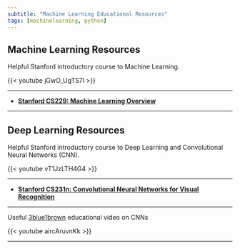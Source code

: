 ```yaml
---
subtitle: "Machine Learning Educational Resources"
tags: [machinelearning, python]
---
```


## Machine Learning Resources

Helpful Stanford introductory course to Machine Learning.

  {{< youtube jGwO_UgTS7I >}}

---

- [**Stanford CS229: Machine Learning Overview**][stanfordcs229]

---

## Deep Learning Resources

Helpful Stanford introductory course to Deep Learning and Convolutional Neural Networks (CNN).

{{< youtube vT1JzLTH4G4 >}}

---

- [**Stanford CS231n: Convolutional Neural Networks for Visual Recognition**][stanfordcs231n]

---

Useful [3blue1brown] educational video on CNNs

{{< youtube aircAruvnKk >}}

---

<!-- Links -->
[stanfordcs229]: https://stanford.edu/~shervine/teaching/cs-229/
[stanfordcs231n]: https://cs231n.github.io/
[3blue1brown]: https://www.youtube.com/channel/UCYO_jab_esuFRV4b17AJtAw
